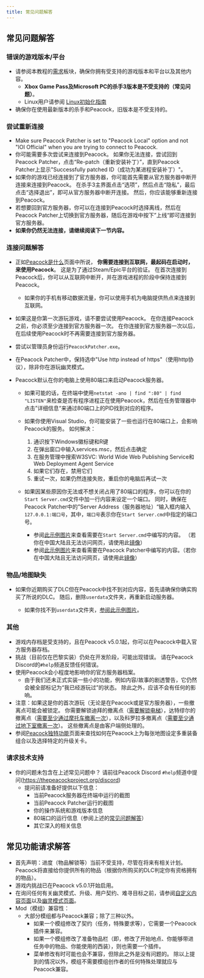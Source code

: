 ```yaml
---
title: 常见问题解答
---
```


## 常见问题解答

### 错误的游戏版本/平台

-   请参阅本教程的[需求](https://thepeacockproject.org/wiki/intel/requirements)板块，确保你拥有受支持的游戏版本和平台以及其他内容。
    -   **Xbox Game Pass及Microsoft PC的杀手3版本是不受支持的（常见问题）**。
    -   Linux用户请参阅 [Linux初始化指南](https://thepeacockproject.org/wiki/guides/linux-setup)
-   确保你在使用最新版本的杀手和Peacock，旧版本是不受支持的。

### 尝试重新连接

-   Make sure Peacock Patcher is set to "Peacock Local" option and not "IOI Official" when you are trying to connect to Peacock.
-   你可能需要多次尝试来连接到Peacock。 如果你无法连接，尝试回到Peacock Patcher，点击“Re-patch（重新安装补丁）”，直到Peacock Patcher上显示"Successfully patched ID（成功为某进程安装补丁）"。
-   如果你的游戏已经连接到了官方服务器，你可能首先需要从官方服务器中断开连接来连接到Peacock。 在杀手3主界面点击“选项”，然后点击“隐私”，最后点击“选择退出”，即可从官方服务器中断开连接。 然后，你应该能够重新连接到Peacock。
-   若想要回到官方服务器，你可以在连接到Peacock时选择离线，然后在Peacock Patcher上切换到官方服务器，随后在游戏中按下”上线“即可连接到官方服务器。
-   **如果你仍然无法连接，请继续阅读下一节内容。**

### 连接问题解答

-   正如[Peacock是什么](https://thepeacockproject.org/wiki/intel/what-is-peacock)页面中所说， **你需要连接到互联网，最起码在启动时，来使用Peacock**。 这是为了通过Steam/Epic平台的验证。 在首次连接到Peacock后，你可以从互联网中断开，并在游戏进程的阶段中保持连接到Peacock。
    -   如果你的手机有移动数据流量，你可以使用手机为电脑提供热点来连接到互联网。
-   如果这是你第一次游玩游戏，请不要尝试使用Peacock。 在你连接Peacock之前，你必须至少连接到官方服务器一次。 在你连接到官方服务器一次以后，在后续使用Peacock时不再需要连接到官方服务器。
-   尝试以管理员身份运行`PeacockPatcher.exe`。
-   在Peacock Patcher中，保持选中"Use http instead of https"（使用http协议），除非你在游玩幽灵模式。

-   Peacock默认在你的电脑上使用80端口来启动Peacock服务器。

    -   如果可能的话，在终端中使用`netstat -ano | find ":80" | find "LISTEN"`来检查是否有程序进程正在使用Peacock，然后在任务管理器中点击”详细信息“来通过80端口上的PID找到对应的程序。
    -   如果你使用Visual Studio，你可能安装了一些也运行在80端口上，会影响Peacock的服务。 如何解决：

        1. 通识按下Windows徽标键和R键
        2. 在弹出窗口中输入services.msc，然后点击确定
        3. 在服务管理中搜索W3SVC: World Wide Web Publishing Service和Web Deployment Agent Service
        4. 如果它们存在，禁用它们
        5. 重试一次，如果仍然连接失败，重启你的电脑后再试一次

    -   如果因某些原因你无法或不想关闭占用了80端口的程序，你可以在你的`Start Server.cmd`文件中加一行内容来设定一个端口。 同时，确保在Peacock Patcher中的”Server Address（服务器地址）“输入框内输入`127.0.0.1:端口号`，其中，`端口号`表示你在`Start Server.cmd`中指定的端口号。
        -   参阅[此示例图片](https://media.discordapp.net/attachments/839264571990343681/985885230634242048/unknown.png)来查看需要在`Start Server.cmd`中编写的内容。 （若你在中国大陆且无法访问网页，请使用此[镜像](https://i.postimg.cc/76L1NVQy/startserver.png)）
        -   参阅[此示例图片](https://media.discordapp.net/attachments/839264571990343681/992523717869568050/unknown.png)来查看需要在Peacock Patcher中编写的内容。（若你在中国大陆且无法访问网页，请使用此[镜像](https://i.postimg.cc/nr0xBn5k/peacockpatcher.png)）

### 物品/地图缺失

-   如果你近期购买了DLC但在Peacock中找不到对应内容，首先请确保你确实购买了所说的DLC。 随后，删除`userdata`文件夹，再重新启动服务器。

    -   如果你找不到`userdata`文件夹，[参阅此示例图片](https://media.discordapp.net/attachments/833505136290299935/991071183732613200/unknown.png)。

### 其他

-   游戏内存档是受支持的，且在Peacock v5.0.1起，你可以在Peacock中载入官方服务器存档。
-   挑战（目前仅在巴黎实装）仍处在开发阶段，可能出现错误。 请在Peacock Discord的`#help`频道反馈任何错误。
-   使用Peacock会小程度地影响你的官方服务器档案。
    -   由于我们还未正式实装一些小的功能，例如内容/故事的剧透警告，它仍然会被全部标记为“我已经游玩过”的状态。 除此之外，应该不会有任何的影响。
-   注意：如果这是你的首次游玩（无论是在Peacock或是官方服务器），一些撤离点可能会被锁定。 你需要解锁迪拜的撤离点（[需要解锁电梯](https://youtu.be/IEQgRQyQRf8)），达特缪尔的撤离点（[需要至少通过摩托车撤离一次](https://youtu.be/AJtJZe9jEi8?t=151)），以及科罗拉多撤离点（[需要至少通过地下室撤离一次](https://youtu.be/3XKWHrKpXwk?t=140)）。 这些撤离点是由客户端侧处理的。
-   参阅[Peacock独特功能](../intel/loadout-profiles-elp)页面来查找如何在Peacock上为每张地图设定多重装备组合以及选择特定的升级关卡。

### 请求技术支持

-   你的问题未包含在上述常见问题中？ 请前往Peacock Discord `#help`频道中提问(https://thepeacockproject.org/discord)
    -   提问前请准备好提供以下信息：
        -   当前Peacock服务器在终端中运行的截图
        -   当前Peacock Patcher运行的截图
        -   你的操作系统和游戏版本信息
        -   80端口的运行信息（参阅上述的[常见问题解答](faq/#connection-troubleshooting)）
        -   其它深入的相关信息

## 常见功能请求解答

-   首先声明：进度（物品解锁等）当前不受支持，尽管在将来有相关计划。 Peacock将直接给你提供所有的物品（根据你所购买的DLC判定你有资格拥有的物品）。
-   游戏内挑战已在Peacock v5.0.1开始启用。
-   在询问任何有关幽灵模式、升级、用户契约、难寻目标之前，请参阅[自定义内容页面](https://thepeacockproject.org/wiki/custom-content)以及[幽灵模式页面](https://thepeacockproject.org/wiki/ghost-mode)。
-   Mod（模组）兼容性：
    -   大部分模组都与Peacock兼容；除了三种以外。
        -   如果一个模组修改了契约（任务，特殊要求等），它需要一个Peacock插件来兼容。
        -   如果一个模组修改了准备物品栏（即，修改了开始地点、你能够带进任务中的物品、你能使用的西装），则也需要一个插件。
        -   菜单修改有时可能也会不兼容，但除此之外是没有问题的。 除以上提到的情况以外，模组不需要模组创作者的任何特殊处理就应与Peacock兼容。
